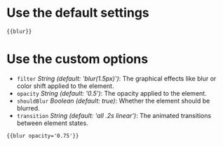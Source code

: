 # Use the default settings

```handlebars{data-execute=false}
{{blur}}
```

# Use the custom options

- `filter` _String (default: 'blur(1.5px)')_: The graphical effects like blur or color shift applied to the element.
- `opacity` _String (default: '0.5')_: The opacity applied to the element.
- `shouldBlur` _Boolean (default: true)_: Whether the element should be blurred.
- `transition` _String (default: 'all .2s linear')_: The animated transitions between element states.

```handlebars{data-execute=false}
{{blur opacity='0.75'}}
```
